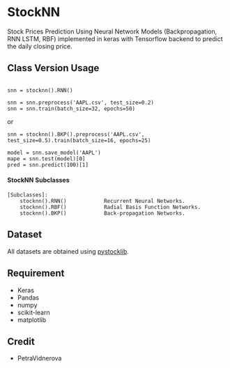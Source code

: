 # StockNN
Stock Prices Prediction Using Neural Network Models (Backpropagation, RNN LSTM, RBF) implemented in keras with Tensorflow backend to predict the daily closing price.

## Class Version Usage
```

snn = stocknn().RNN()

snn = snn.preprocess('AAPL.csv', test_size=0.2)
snn = snn.train(batch_size=32, epochs=50)

```
or
```
snn = stocknn().BKP().preprocess('AAPL.csv', test_size=0.5).train(batch_size=16, epochs=25)
```
```
model = snn.save_model('AAPL')
mape = snn.test(model)[0]
pred = snn.predict(100)[1]
```
#### StockNN Subclasses
```
[Subclasses]:
    stocknn().RNN()            Recurrent Neural Networks.
    stocknn().RBF()            Radial Basis Function Networks.
    stocknn().BKP()            Back-propagation Networks.
```


## Dataset
All datasets are obtained using [pystocklib](https://github.com/mohabmes/pystocklib).

## Requirement
- Keras
- Pandas
- numpy
- scikit-learn
- matplotlib

## Credit
- PetraVidnerova
